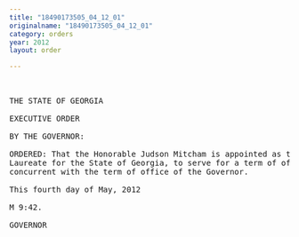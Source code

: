 ```yaml
---
title: "18490173505_04_12_01"
originalname: "18490173505_04_12_01"
category: orders
year: 2012
layout: order

---
```

<pre>
 

THE STATE OF GEORGIA

EXECUTIVE ORDER

BY THE GOVERNOR:

ORDERED: That the Honorable Judson Mitcham is appointed as the Poet
Laureate for the State of Georgia, to serve for a term of office
concurrent with the term of office of the Governor.

This fourth day of May, 2012

M 9:42.

GOVERNOR

</pre>
